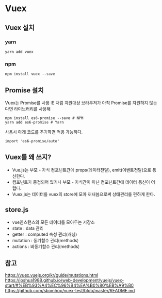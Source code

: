 # Vuex

## Vuex 설치
### yarn
```
yarn add vuex
```
### npm
```
npm install vuex --save
```

## Promise 설치
Vuex는 Promise를 사용
IE 처럼 지원대상 브라우저가 아직 Promise를 지원하지 않는다면 라이브러리를 사용해
```
npm install es6-promise --save # NPM
yarn add es6-promise # Yarn
```
사용시 아래 코드를 추가하면 적용 가능하다.
```
import 'es6-promise/auto'
```
## Vuex를 왜 쓰지?
- Vue.js는 부모 - 자식 컴포넌트간에 props(데이터전달), emit(이벤트전달)으로 통신한다.
- 컴포넌트가 중첩되어 있거나 부모 - 자식간이 아닌 컴포넌트간에 데이터 통신이 어렵다.
- Vuex.js는 데이터를 vuex의 store에 모아 꺼내씀으로써 상태관리를 편하게 한다.

## store.js
- vue인스턴스의 모든 데이터를 모아두는 저장소
- state : data 관리
- getter : computed 속성 관리(캐싱)
- mutation : 동기함수 관리(methods)
- actions : 비동기함수 관리(methods)

## 참고
https://vuex.vuejs.org/kr/guide/mutations.html
https://joshua1988.github.io/web-development/vuejs/vuex-start/#%EB%93%A4%EC%96%B4%EA%B0%80%EB%A9%B0
https://github.com/sbomhoo/vuex-test/blob/master/README.md